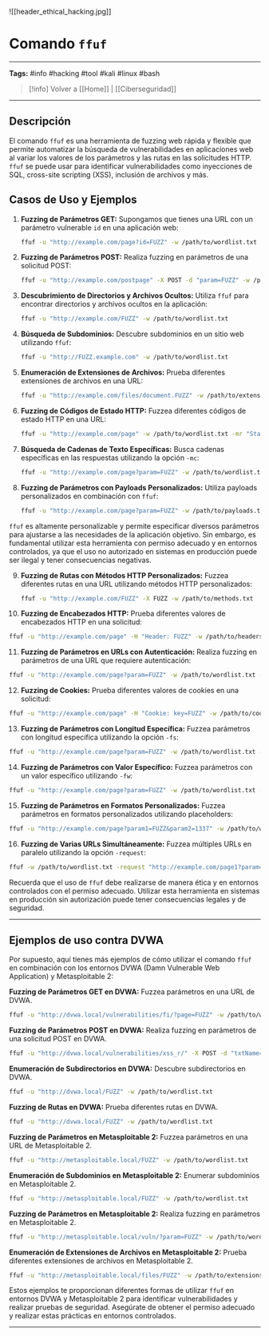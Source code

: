 ![[header_ethical_hacking.jpg]]
# Comando `ffuf`

---
**Tags:** #info #hacking #tool #kali #linux #bash

> [!info] Volver a [[Home]] | [[Ciberseguridad]] 

---
## Descripción

El comando `ffuf` es una herramienta de fuzzing web rápida y flexible que permite automatizar la búsqueda de vulnerabilidades en aplicaciones web al variar los valores de los parámetros y las rutas en las solicitudes HTTP. `ffuf` se puede usar para identificar vulnerabilidades como inyecciones de SQL, cross-site scripting (XSS), inclusión de archivos y más.

## Casos de Uso y Ejemplos

1. **Fuzzing de Parámetros GET:**
   Supongamos que tienes una URL con un parámetro vulnerable `id` en una aplicación web:

   ```bash
   ffuf -u "http://example.com/page?id=FUZZ" -w /path/to/wordlist.txt
   ```

2. **Fuzzing de Parámetros POST:**
   Realiza fuzzing en parámetros de una solicitud POST:

   ```bash
   ffuf -u "http://example.com/postpage" -X POST -d "param=FUZZ" -w /path/to/wordlist.txt
   ```

3. **Descubrimiento de Directorios y Archivos Ocultos:**
   Utiliza `ffuf` para encontrar directorios y archivos ocultos en la aplicación:

   ```bash
   ffuf -u "http://example.com/FUZZ" -w /path/to/wordlist.txt
   ```

4. **Búsqueda de Subdominios:**
   Descubre subdominios en un sitio web utilizando `ffuf`:

   ```bash
   ffuf -u "http://FUZZ.example.com" -w /path/to/wordlist.txt
   ```

5. **Enumeración de Extensiones de Archivos:**
   Prueba diferentes extensiones de archivos en una URL:

   ```bash
   ffuf -u "http://example.com/files/document.FUZZ" -w /path/to/extensions.txt
   ```

6. **Fuzzing de Códigos de Estado HTTP:**
   Fuzzea diferentes códigos de estado HTTP en una URL:

   ```bash
   ffuf -u "http://example.com/page" -w /path/to/wordlist.txt -mr "Status: FUZZ"
   ```

7. **Búsqueda de Cadenas de Texto Específicas:**
   Busca cadenas específicas en las respuestas utilizando la opción `-mc`:

   ```bash
   ffuf -u "http://example.com/page?param=FUZZ" -w /path/to/wordlist.txt -mc "Texto a buscar"
   ```

8. **Fuzzing de Parámetros con Payloads Personalizados:**
   Utiliza payloads personalizados en combinación con `ffuf`:

   ```bash
   ffuf -u "http://example.com/page?param=FUZZ" -w /path/to/payloads.txt
   ```

`ffuf` es altamente personalizable y permite especificar diversos parámetros para ajustarse a las necesidades de la aplicación objetivo. Sin embargo, es fundamental utilizar esta herramienta con permiso adecuado y en entornos controlados, ya que el uso no autorizado en sistemas en producción puede ser ilegal y tener consecuencias negativas.

9. **Fuzzing de Rutas con Métodos HTTP Personalizados:**
   Fuzzea diferentes rutas en una URL utilizando métodos HTTP personalizados:

   ```bash
   ffuf -u "http://example.com/FUZZ" -X FUZZ -w /path/to/methods.txt
   ```

10. **Fuzzing de Encabezados HTTP:**
    Prueba diferentes valores de encabezados HTTP en una solicitud:

   ```bash
   ffuf -u "http://example.com/page" -H "Header: FUZZ" -w /path/to/headers.txt
   ```

11. **Fuzzing de Parámetros en URLs con Autenticación:**
    Realiza fuzzing en parámetros de una URL que requiere autenticación:

   ```bash
   ffuf -u "http://example.com/page?param=FUZZ" -w /path/to/wordlist.txt -c -H "Authorization: Bearer token"
   ```

12. **Fuzzing de Cookies:**
    Prueba diferentes valores de cookies en una solicitud:

   ```bash
   ffuf -u "http://example.com/page" -H "Cookie: key=FUZZ" -w /path/to/cookies.txt
   ```

13. **Fuzzing de Parámetros con Longitud Específica:**
    Fuzzea parámetros con longitud específica utilizando la opción `-fs`:

   ```bash
   ffuf -u "http://example.com/page?param=FUZZ" -w /path/to/wordlist.txt -fs 10-20
   ```

14. **Fuzzing de Parámetros con Valor Específico:**
    Fuzzea parámetros con un valor específico utilizando `-fw`:

   ```bash
   ffuf -u "http://example.com/page?param=FUZZ" -w /path/to/wordlist.txt -fw "invalid"
   ```

15. **Fuzzing de Parámetros en Formatos Personalizados:**
    Fuzzea parámetros en formatos personalizados utilizando placeholders:

   ```bash
   ffuf -u "http://example.com/page?param1=FUZZ&param2=1337" -w /path/to/wordlist.txt
   ```

16. **Fuzzing de Varias URLs Simultáneamente:**
    Fuzzea múltiples URLs en paralelo utilizando la opción `-request`:

   ```bash
   ffuf -w /path/to/wordlist.txt -request "http://example.com/page1?param=FUZZ" -request "http://example.com/page2?param=FUZZ"
   ```

Recuerda que el uso de `ffuf` debe realizarse de manera ética y en entornos controlados con el permiso adecuado. Utilizar esta herramienta en sistemas en producción sin autorización puede tener consecuencias legales y de seguridad.

---

## Ejemplos de uso contra DVWA

Por supuesto, aquí tienes más ejemplos de cómo utilizar el comando `ffuf` en combinación con los entornos DVWA (Damn Vulnerable Web Application) y Metasploitable 2:

**Fuzzing de Parámetros GET en DVWA:**
Fuzzea parámetros en una URL de DVWA.

```bash
ffuf -u "http://dvwa.local/vulnerabilities/fi/?page=FUZZ" -w /path/to/wordlist.txt
```

**Fuzzing de Parámetros POST en DVWA:**
Realiza fuzzing en parámetros de una solicitud POST en DVWA.

```bash
ffuf -u "http://dvwa.local/vulnerabilities/xss_r/" -X POST -d "txtName=FUZZ" -w /path/to/wordlist.txt
```

**Enumeración de Subdirectorios en DVWA:**
Descubre subdirectorios en DVWA.

```bash
ffuf -u "http://dvwa.local/FUZZ" -w /path/to/wordlist.txt
```

**Fuzzing de Rutas en DVWA:**
Prueba diferentes rutas en DVWA.

```bash
ffuf -u "http://dvwa.local/FUZZ" -w /path/to/wordlist.txt
```

**Fuzzing de Parámetros en Metasploitable 2:**
Fuzzea parámetros en una URL de Metasploitable 2.

```bash
ffuf -u "http://metasploitable.local/FUZZ" -w /path/to/wordlist.txt
```

**Enumeración de Subdominios en Metasploitable 2:**
Enumerar subdominios en Metasploitable 2.

```bash
ffuf -u "http://metasploitable.local/FUZZ" -w /path/to/wordlist.txt
```

**Fuzzing de Parámetros en Metasploitable 2:**
Realiza fuzzing en parámetros en Metasploitable 2.

```bash
ffuf -u "http://metasploitable.local/vuln/?param=FUZZ" -w /path/to/wordlist.txt
```

**Enumeración de Extensiones de Archivos en Metasploitable 2:**
Prueba diferentes extensiones de archivos en Metasploitable 2.

```bash
ffuf -u "http://metasploitable.local/files/FUZZ" -w /path/to/extensions.txt
```

Estos ejemplos te proporcionan diferentes formas de utilizar `ffuf` en entornos DVWA y Metasploitable 2 para identificar vulnerabilidades y realizar pruebas de seguridad. Asegúrate de obtener el permiso adecuado y realizar estas prácticas en entornos controlados.

---

